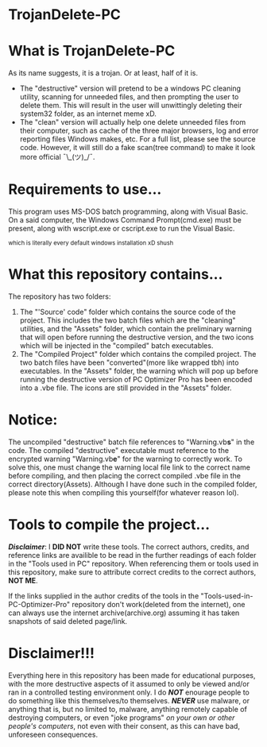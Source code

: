 # TrojanDelete-PC

# What is TrojanDelete-PC
As its name suggests, it is a trojan. Or at least, half of it is. 
  - The "destructive" version will pretend to be a windows PC cleaning utility, scanning for unneeded files, and then prompting the user to delete them. This will result in the user will unwittingly deleting their system32 folder, as an internet meme xD.
  - The "clean" version will actually help one delete unneeded files from their computer, such as cache of the three major browsers, log and error reporting files Windows makes, etc. For a full list, please see the source code. However, it will still do a fake scan(tree command) to make it look more official ¯\\\_(ツ)\_/¯.
  
# Requirements to use...
This program uses MS-DOS batch programming, along with Visual Basic. On a said computer, the Windows Command Prompt(cmd.exe) must be present, along with wscript.exe or cscript.exe to run the Visual Basic.

<sub>which is literally every default windows installation xD shush<sub>
# What this repository contains...
The repository has two folders:
  1) The "'Source' code" folder which contains the source code of the project. This includes the two batch files which are the "cleaning" utilities, and the "Assets" folder, which contain the preliminary warning that will open before running the destructive version, and the two icons which will be injected in the "compiled" batch executables.
  2) The "Compiled Project" folder which contains the compiled project. The two batch files have been "converted"(more like wrapped tbh) into executables. In the "Assets" folder, the warning which will pop up before running the destructive version of PC Optimizer Pro has been encoded into a .vbe file. The icons are still provided in the "Assets" folder. 
  
# Notice:
The uncompiled "destructive" batch file references to "Warning.vb**s**" in the code. The compiled "destructive" executable must reference to the encrypted warning "Warning.vb**e**" for the warning to correctly work. To solve this, one must change the warning local file link to the correct name before compiling, and then placing the correct compiled .vbe file in the correct directory(Assets). Although I have done such in the compiled folder, please note this when compiling this yourself(for whatever reason lol).

# Tools to compile the project...
***Disclaimer***: I **DID NOT** write these tools. The correct authors, credits, and reference links are availible to be read in the further readings of each folder in the "Tools used in PC" repository. When referencing them or tools used in this repository, make sure to attribute correct credits to the correct authors, **NOT ME**.

If the links supplied in the author credits of the tools in the "Tools-used-in-PC-Optimizer-Pro" repository don't work(deleted from the internet), one can always use the internet archive(archive.org) assuming it has taken snapshots of said deleted page/link.

# Disclaimer!!!
Everything here in this repository has been made for educational purposes, with the more destructive aspects of it assumed to only be viewed and/or ran in a controlled testing environment only. I do ***NOT*** enourage people to do something like this themselves/to themselves. ***NEVER*** use malware, or anything that is, but no limited to, malware, anything remotely capable of destroying computers, or even "joke programs" *on your own or other people's computers*, not even with their consent, as this can have bad, unforeseen consequences.
